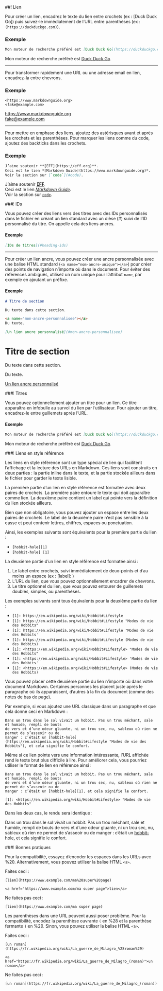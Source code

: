 ##! Lien

Pour créer un lien, encadrez le texte du lien entre crochets (ex : [Duck Duck Go]) puis suivez-le immédiatement de l’URL entre parenthèses (ex : `(https://duckduckgo.com)`).

### Exemple

```md
Mon moteur de recherche préféré est [Duck Duck Go](https://duckduckgo.com).
```

Mon moteur de recherche préféré est [Duck Duck Go](https://duckduckgo.com).

---

Pour transformer rapidement une URL ou une adresse email en lien, encadrez-la entre chevrons.

### Exemple

```
<https://www.markdownguide.org>
<fake@example.com>
```

<https://www.markdownguide.org>  
<fake@example.com>

---

Pour mettre en emphase des liens, ajoutez des astérisques avant et après les crochets et les parenthèses. Pour marquer les liens comme du code, ajoutez des backticks dans les crochets.

### Exemple

```md
J’aime soutenir **[EFF](https://eff.org)**.  
Ceci est le lien *[Markdown Guide](https://www.markdownguide.org)*.  
Voir la section sur [`code`](#code).
```

J’aime soutenir **[EFF](https://eff.org)**.  
Ceci est le lien *[Markdown Guide](https://www.markdownguide.org)*.  
Voir la section sur [`code`](#code).

###! IDs

Vous pouvez créer des liens vers des titres avec des IDs personnalisés dans le fichier en créant un lien standard avec un dièse (#) suivi de l’ID personnalisé du titre. On appelle cela des liens ancres.

#### Exemple

```md
[IDs de titres](#heading-ids)
```

---

Pour créer un lien ancre, vous pouvez créer une ancre personnalisée avec une balise HTML standard (`<a name="nom-ancre-unique"></a>`) pour créer des points de navigation n’importe où dans le document. Pour éviter des références ambiguës, utilisez un nom unique pour l’attribut `name`, par exemple en ajoutant un préfixe.

#### Exemple

```md
# Titre de section

Du texte dans cette section.

<a name="mon-ancre-personnalisee"></a>
Du texte.

[Un lien ancre personnalisé](#mon-ancre-personnalisee)
```

# Titre de section

Du texte dans cette section.

<a name="mon-ancre-personnalisee"></a>
Du texte.

[Un lien ancre personnalisé](#mon-ancre-personnalisee)

###! Titres

Vous pouvez optionnellement ajouter un titre pour un lien. Ce titre apparaîtra en infobulle au survol du lien par l’utilisateur. Pour ajouter un titre, encadrez-le entre guillemets après l’URL.

#### Exemple

```md
Mon moteur de recherche préféré est [Duck Duck Go](https://duckduckgo.com "Le meilleur moteur de recherche pour la confidentialité").
```

Mon moteur de recherche préféré est [Duck Duck Go](https://duckduckgo.com "Le meilleur moteur de recherche pour la confidentialité").

###! Liens en style référence

Les liens en style référence sont un type spécial de lien qui facilitent l’affichage et la lecture des URLs en Markdown. Ces liens sont construits en deux parties : la partie inline dans le texte, et la partie stockée ailleurs dans le fichier pour garder le texte lisible.

La première partie d’un lien en style référence est formatée avec deux paires de crochets. La première paire entoure le texte qui doit apparaître comme lien. La deuxième paire contient un label qui pointe vers la définition du lien stockée ailleurs.

Bien que non obligatoire, vous pouvez ajouter un espace entre les deux paires de crochets. Le label de la deuxième paire n’est pas sensible à la casse et peut contenir lettres, chiffres, espaces ou ponctuation.

Ainsi, les exemples suivants sont équivalents pour la première partie du lien :

- `[hobbit-hole][1]`
- `[hobbit-hole] [1]`

La deuxième partie d’un lien en style référence est formatée ainsi :

1. Le label entre crochets, suivi immédiatement de deux-points et d’au moins un espace (ex : \[label\]: )
2. L’URL du lien, que vous pouvez optionnellement encadrer de chevrons.
3. Le titre optionnel du lien, que vous pouvez entourer de guillemets doubles, simples, ou parenthèses.

Les exemples suivants sont tous équivalents pour la deuxième partie du lien :

- `[1]: https://en.wikipedia.org/wiki/Hobbit#Lifestyle`
- `[1]: https://en.wikipedia.org/wiki/Hobbit#Lifestyle "Modes de vie des Hobbits"`
- `[1]: https://en.wikipedia.org/wiki/Hobbit#Lifestyle 'Modes de vie des Hobbits'`
- `[1]: https://en.wikipedia.org/wiki/Hobbit#Lifestyle (Modes de vie des Hobbits)`
- `[1]: <https://en.wikipedia.org/wiki/Hobbit#Lifestyle> "Modes de vie des Hobbits"`
- `[1]: <https://en.wikipedia.org/wiki/Hobbit#Lifestyle> 'Modes de vie des Hobbits'`
- `[1]: <https://en.wikipedia.org/wiki/Hobbit#Lifestyle> (Modes de vie des Hobbits)`

Vous pouvez placer cette deuxième partie du lien n’importe où dans votre document Markdown. Certaines personnes les placent juste après le paragraphe où ils apparaissent, d’autres à la fin du document (comme des notes de bas de page).

Par exemple, si vous ajoutez une URL classique dans un paragraphe et que cela donne ceci en Markdown :

```
Dans un trou dans le sol vivait un hobbit. Pas un trou méchant, sale et humide, rempli de bouts
de vers et d’une odeur gluante, ni un trou sec, nu, sableux où rien ne permet de s’asseoir ou de
manger : c’était un [hobbit-hole](https://en.wikipedia.org/wiki/Hobbit#Lifestyle "Modes de vie des Hobbits"), et cela signifie le confort.
```

Même si ce lien pointe vers une information intéressante, l’URL affichée rend le texte brut plus difficile à lire. Pour améliorer cela, vous pourriez utiliser le format de lien en référence ainsi :

```
Dans un trou dans le sol vivait un hobbit. Pas un trou méchant, sale et humide, rempli de bouts
de vers et d’une odeur gluante, ni un trou sec, nu, sableux où rien ne permet de s’asseoir ou de
manger : c’était un [hobbit-hole][1], et cela signifie le confort.

[1]: <https://en.wikipedia.org/wiki/Hobbit#Lifestyle> "Modes de vie des Hobbits"
```

Dans les deux cas, le rendu sera identique :

Dans un trou dans le sol vivait un hobbit. Pas un trou méchant, sale et humide, rempli de bouts
de vers et d’une odeur gluante, ni un trou sec, nu, sableux où rien ne permet de s’asseoir ou de
manger : c’était un [hobbit-hole][1], et cela signifie le confort.

[1]: <https://en.wikipedia.org/wiki/Hobbit#Lifestyle> "Modes de vie des Hobbits"

###! Bonnes pratiques

Pour la compatibilité, essayez d’encoder les espaces dans les URLs avec %20. Alternativement, vous pouvez utiliser la balise HTML `<a>`.

Faites ceci :

```
[lien](https://www.example.com/ma%20super%20page)

<a href="https://www.example.com/ma super page">lien</a>
```

Ne faites pas ceci :

```
[lien](https://www.example.com/ma super page)
```

Les parenthèses dans une URL peuvent aussi poser problème. Pour la compatibilité, encodez la parenthèse ouvrante `(` en %28 et la parenthèse fermante `)` en %29. Sinon, vous pouvez utiliser la balise HTML `<a>`.

Faites ceci :

```
[un roman](https://fr.wikipedia.org/wiki/La_guerre_de_Milagro_%28roman%29)

<a href="https://fr.wikipedia.org/wiki/La_guerre_de_Milagro_(roman)">un roman</a>
```

Ne faites pas ceci :

```
[un roman](https://fr.wikipedia.org/wiki/La_guerre_de_Milagro_(roman))
```

